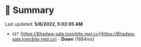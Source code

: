 # 📖 Summary
Last updated: **5/8/2022, 5:02:05 AM**

- `GET` [https://Bhadwa-sala.toxicblte.repl.co](https://Bhadwa-sala.toxicblte.repl.co) - **Down** (1884ms)
